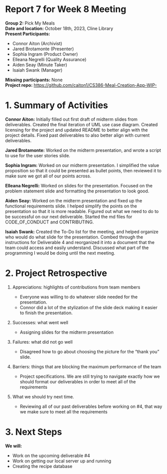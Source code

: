 # Report 7 for Week 8 Meeting  
**Group 2:** Pick My Meals  
**Date and location:** October 18th, 2023, Cline Library  
**Present Participants:**   
* Connor Aiton (Archivist)  
* Jared Brotamonte (Presenter)  
* Sophia Ingram (Product Owner)  
* Elleana Negrelli (Quality Assurance)  
* Aiden Seay (Minute Taker)  
* Isaiah Swank (Manager)  

**Missing participants:**  None  
**Project repo:** https://github.com/caiton1/CS386-Meal-Creation-App-WIP-  
# 1. Summary of Activities  
**Connor Aiton:** Initially filled out first draft of midterm slides from deliverables. Created the final iteration of UML use case diagram. Created licensing for the project and updated README to better align with the project details. Fixed past deliverables to also better align with current deliverables.   

**Jared Brotamonte:** Worked on the midterm presentation, and wrote a script to use for the user stories slide.  

**Sophia Ingram:** Worked on our midterm presentation. I simplified the value proposition so that it could be presented as bullet points, then reviewed it to make sure we got all of our points across.  

**Elleana Negrelli:** Worked on slides for the presentation. Focused on the problem statement slide and formatting the presentation to look good.   

**Aiden Seay:** Worked on the midterm presentation and fixed up the functional requirements slide. I helped simplify the points on the presentation so that it is more readable. Figured out what we need to do to be successful on our next deliverable. Started the md files for CODE_OF_CONDUCT and CONTRIBUTING.   

**Isaiah Swank:** Created the To-Do list for the meeting, and helped organize who would do what slide for the presentation. Combed through the instructions for Deliverable 4 and reorganized it into a document that the team could access and easily understand. Discussed what part of the programming I would be doing until the next meeting.   

# 2. Project Retrospective
1. Appreciations: highlights of contributions from team members
    * Everyone was willing to do whatever slide needed for the presentation.
    * Connor did a lot of the stylization of the slide deck making it easier to finish the presentation.


1. Successes: what went well
    * Assigning slides for the midterm presentation


1. Failures: what did not go well
    * Disagreed how to go about choosing the picture for the “thank you” slide.


1. Barriers: things that are blocking the maximum performance of the team
    * Project specifications. We are still trying to navigate exactly how we should format our deliverables in order to meet all of the requirements


1. What we should try next time.
    * Reviewing all of our past deliverables before working on #4, that way we make sure to meet all the requirements  
# 3. Next Steps
**We will:**  
* Work on the upcoming deliverable #4
* Work on getting our local server up and running
* Creating the recipe database
